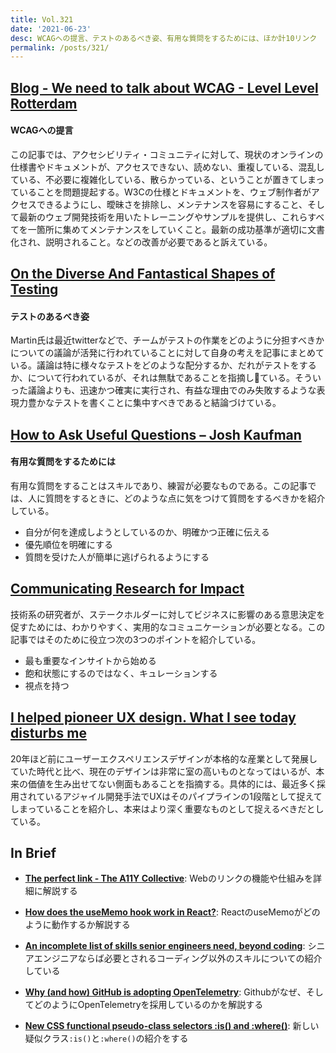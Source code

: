 ```yaml
---
title: Vol.321
date: '2021-06-23'
desc: WCAGへの提言、テストのあるべき姿、有用な質問をするためには、ほか計10リンク
permalink: /posts/321/
---
```

## [Blog - We need to talk about WCAG - Level Level Rotterdam](https://level-level.com/blog/we-need-to-talk-about-wcag/)
#### WCAGへの提言
この記事では、アクセシビリティ・コミュニティに対して、現状のオンラインの仕様書やドキュメントが、アクセスできない、読めない、重複している、混乱している、不必要に複雑化している、散らかっている、ということが置きてしまっていることを問題提起する。W3Cの仕様とドキュメントを、ウェブ制作者がアクセスできるようにし、曖昧さを排除し、メンテナンスを容易にすること、そして最新のウェブ開発技術を用いたトレーニングやサンプルを提供し、これらすべてを一箇所に集めてメンテナンスをしていくこと。最新の成功基準が適切に文書化され、説明されること。などの改善が必要であると訴えている。

## [On the Diverse And Fantastical Shapes of Testing](https://martinfowler.com/articles/2021-test-shapes.html)
#### テストのあるべき姿
Martin氏は最近twitterなどで、チームがテストの作業をどのように分担すべきかについての議論が活発に行われていることに対して自身の考えを記事にまとめている。議論は特に様々なテストをどのような配分するか、だれがテストをするか、について行われているが、それは無駄であることを指摘している。そういった議論よりも、迅速かつ確実に実行され、有益な理由でのみ失敗するような表現力豊かなテストを書くことに集中すべきであると結論づけている。

## [How to Ask Useful Questions – Josh Kaufman](https://joshkaufman.net/how-to-ask-useful-questions/)
#### 有用な質問をするためには
有用な質問をすることはスキルであり、練習が必要なものである。この記事では、人に質問をするときに、どのような点に気をつけて質問をするべきかを紹介している。

- 自分が何を達成しようとしているのか、明確かつ正確に伝える
- 優先順位を明確にする
- 質問を受けた人が簡単に逃げられるようにする

## [Communicating Research for Impact](https://jannabray.medium.com/communicating-research-for-impact-99b4794daa7e)
技術系の研究者が、ステークホルダーに対してビジネスに影響のある意思決定を促すためには、わかりやすく、実用的なコミュニケーションが必要となる。この記事ではそのために役立つ次の3つのポイントを紹介している。

- 最も重要なインサイトから始める
- 飽和状態にするのではなく、キュレーションする
- 視点を持つ


## [I helped pioneer UX design. What I see today disturbs me](https://www.fastcompany.com/90642462/i-helped-pioneer-ux-design-what-i-see-today-horrifies-me)
20年ほど前にユーザーエクスペリエンスデザインが本格的な産業として発展していた時代と比べ、現在のデザインは非常に室の高いものとなってはいるが、本来の価値を生み出せてない側面もあることを指摘する。具体的には、最近多く採用されているアジャイル開発手法でUXはそのパイプラインの1段階として捉えてしまっていることを紹介し、本来はより深く重要なものとして捉えるべきだとしている。

## In Brief

- **[The perfect link - The A11Y Collective](https://a11y-collective.com/blog/the-perfect-link/)**: Webのリンクの機能や仕組みを詳細に解説する

- **[How does the useMemo hook work in React?](https://typeofnan.dev/how-does-the-usememo-hook-work-in-react/)**: ReactのuseMemoがどのように動作するか解説する

- **[An incomplete list of skills senior engineers need, beyond coding](https://skamille.medium.com/an-incomplete-list-of-skills-senior-engineers-need-beyond-coding-8ed4a521b29f)**: シニアエンジニアならば必要とされるコーディング以外のスキルについての紹介している

- **[Why (and how) GitHub is adopting OpenTelemetry](https://github.blog/2021-05-26-why-and-how-github-is-adopting-opentelemetry/)**: Githubがなぜ、そしてどのようにOpenTelemetryを採用しているのかを解説する

- **[New CSS functional pseudo-class selectors :is() and :where()](https://web.dev/css-is-and-where/)**: 新しい疑似クラス`:is()`と`:where()`の紹介をする
